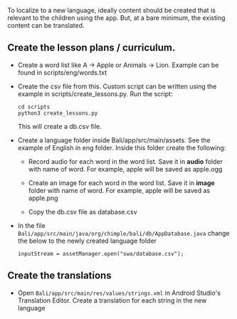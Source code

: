 To localize to a new language, ideally content should be created that is relevant to the children using the app. But, at a bare minimum, the existing content can be translated.

## Create the lesson plans / curriculum.
- Create a word list like A -> Apple or Animals -> Lion. Example can be found in scripts/eng/words.txt
- Create the csv file from this. Custom script can be written using the example in scripts/create_lessons.py. Run the script:
  ```
  cd scripts
  python3 create_lessons.py
  ```
  This will create a db.csv file.


- Create a language folder inside Bali/app/src/main/assets. See the example of English in eng folder. Inside this folder create the following:

  - Record audio for each word in the word list. Save it in **audio** folder with name of word. For example, apple will be saved as apple.ogg

  - Create an image for each word in the word list. Save it in **image** folder with name of word. For example, apple will be saved as apple.png

  - Copy the db.csv file as database.csv

- In the file `Bali⁩/app⁩/src⁩/main⁩/java⁩/org⁩/chimple⁩/bali⁩/db⁩/AppDatabase.java` change the below to the newly created language folder 
  ```
  inputStream = assetManager.open("swa/database.csv");
  ```

## Create the translations
- Open `Bali⁩/app⁩/src⁩/main⁩/res⁩/values⁩/strings.xml` in Android Studio's Translation Editor. Create a translation for each string in the new language
